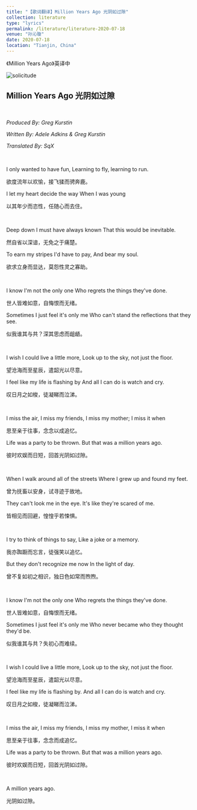 ```yaml
---
title: "【歌词翻译】Million Years Ago 光阴如过隙"
collection: literature
type: "lyrics"
permalink: /literature/literature-2020-07-18
venue: "孙沁璇"
date: 2020-07-18
location: "Tianjin, China"
---
```


《Million Years Ago》英译中

![solicitude](https://sunqinxuan.github.io/images/literature-2020-07-18-img1.webp)

## Million Years Ago 光阴如过隙

<br>

*Produced By: Greg Kurstin*

*Written By: Adele Adkins & Greg Kurstin*

*Translated By: SqX*

<br>

I only wanted to have fun,
Learning to fly, learning to run.

欲度流年以欢愉，接飞猱而骋奔鹿。

I let my heart decide the way
When I was young

以其年少而恣性，任随心而去住。

<br>

Deep down I must have always known
That this would be inevitable.

然自省以深谙，无免之于痛楚。

To earn my stripes I'd have to pay,
And bear my soul.

欲求立身而显达，莫怨性灵之寡助。

<br>

I know I'm not the only one
Who regrets the things they've done.

世人皆难如意，自悔恨而无绪。

Sometimes I just feel it's only me
Who can't stand the reflections that they see.

似我谁其与共？深其思虑而龃龉。

<br>

I wish I could live a little more,
Look up to the sky, not just the floor.

望沧海而至星辰，遣韶光以尽意。

I feel like my life is flashing by
And all I can do is watch and cry.

叹日月之如梭，徒凝睇而泣涕。

<br>

I miss the air, I miss my friends,
I miss my mother; I miss it when

思至亲于往事，念念以成追忆。

Life was a party to be thrown.
But that was a million years ago.

彼时欢娱而日短，回首光阴如过隙。

<br>

When I walk around all of the streets
Where I grew up and found my feet.

曾为抚畜以安身，试寻迹于故地。

They can't look me in the eye.
It's like they're scared of me.

皆相见而回避，惶惶乎若悚惧。

<br>

I try to think of things to say,
Like a joke or a memory.

我亦踟蹰而忘言，徒强笑以追忆。

But they don't recognize me now
In the light of day.

曾不复如初之相识，独日色如常而煦煦。

<br>

I know I'm not the only one
Who regrets the things they've done.

世人皆难如意，自悔恨而无绪。

Sometimes I just feel it's only me
Who never became who they thought they'd be.

似我谁其与共？失初心而难续。

<br>

I wish I could live a little more,
Look up to the sky, not just the floor.

望沧海而至星辰，遣韶光以尽意。

I feel like my life is flashing by.
And all I can do is watch and cry.

叹日月之如梭，徒凝睇而泣涕。

<br>

I miss the air, I miss my friends,
I miss my mother, I miss it when

思至亲于往事，念念而成追忆。

Life was a party to be thrown.
But that was a million years ago.

彼时欢娱而日短，回首光阴如过隙。

<br>

A million years ago.

光阴如过隙。

